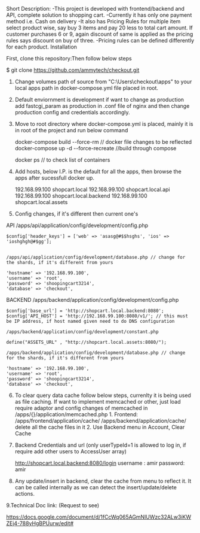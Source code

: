 Short Description:
	-This project is developed with frontend/backend and API, complete solution to shopping cart. 
	-Currently it has only one payment method i.e. Cash on delivery
	-It also has Pricing Rules for multiple item select product wise, say buy 3 items and pay 20 less to total cart amount. If 
	customer purchases 6 or 9, again discount of same is applied as the pricing rules says discount on buy of three.
	-Pricing rules can be defined differently for each product.
Installation

First, clone this repository:Then follow below steps

$ git clone https://github.com/ammytech/checkout.git

1. Change volumes path of source from "C:\Users\checkout\apps" to your local apps path in docker-compose.yml file placed in root.

2. Default enviornment is development if want to change as production add fastcgi_param as production in .conf file of nginx and then change production config and credentials accordingly.

3. Move to root directory where docker-compose.yml is placed, mainly it is in root of the project and run below command

	docker-compose build --force-rm  // docker file changes to be reflected
	docker-compose up -d --force-recreate //build through compose
	
	docker ps // to check list of containers

4. Add hosts, below I.P. is the default for all the apps, then browse the apps after sucessfull docker up.

	192.168.99.100	shopcart.local
	192.168.99.100	shopcart.local.api
	192.168.99.100	shopcart.local.backend
	192.168.99.100  shopcart.local.assets

5. Config changes, if it's different then current one's

 API
	/apps/api/application/config/development/config.php
	
	$config['header_keys'] = ['web' => 'asasg@#$$hsghs', 'ios' => 'ioshghgh@#$gg'];
	
	
	/apps/api/application/config/development/database.php // change for the shards, if it's different from yours
	
	'hostname' => '192.168.99.100',
    'username' => 'root',
    'password' => 'shoopingcart3214',
    'database' => 'checkout',
	
 BACKEND
	/apps/backend/application/config/development/config.php
		
	$config['base_url'] = 'http://shopcart.local.backend:8080';
	$config['API_HOST'] = 'http://192.168.99.100:8080/v1/'; // this must be IP address, if host named given need to do DNS configuration
	
	/apps/backend/application/config/development/constant.php
	
	define("ASSETS_URL" , "http://shopcart.local.assets:8080/");
	
	/apps/backend/application/config/development/database.php // change for the shards, if it's different from yours
	
	'hostname' => '192.168.99.100',
    'username' => 'root',
    'password' => 'shoopingcart3214',
    'database' => 'checkout',
	
6. To clear query data cache follow below steps, currenlty it is being used as file caching. If want to implement memcached or other,
   just load require adaptor and config changes of memcached in /apps/{}/application/memcached.php
		1. Frontend: /apps/frontend/application/cache/ /apps/backend/application/cache/ delete all the cache files in it
		2. Use Backend menu in Account, Clear Cache
		
7. Backend Credentials and url (only userTypeId=1 is allowed to log in, if require add other users to AccessUser array)

	http://shopcart.local.backend:8080/login
        username : amir
        password: amir
		
			
8. Any update/insert in backend, clear the cache from menu to reflect it.
  It can be called internally as we can detect the insert/update/delete actions.
	
9.Technical Doc link: (Request to see)

https://docs.google.com/document/d/1fCcWq065AGmNlUWzc32ALw3iKWZEj4-788yHgBPUurw/edit#


	
	
